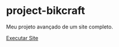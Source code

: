 # project-bikcraft
 Meu projeto avançado de um site completo.
 
 <a href="https://ricardocamarinha.github.io/projeto-bikcraft/">Executar Site</a>
